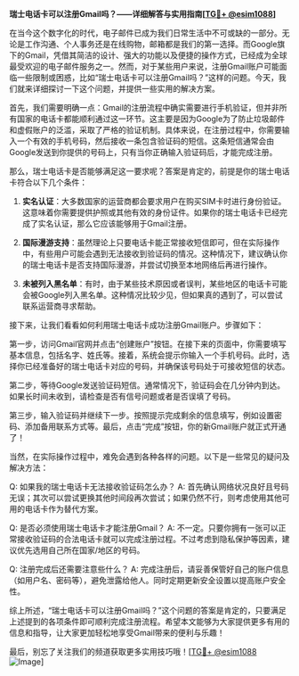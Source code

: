 **瑞士电话卡可以注册Gmail吗？——详细解答与实用指南[[TG💪+ @esim1088](https://t.me/s/esim1088)]**

在当今这个数字化的时代，电子邮件已成为我们日常生活中不可或缺的一部分。无论是工作沟通、个人事务还是在线购物，邮箱都是我们的第一选择。而Google旗下的Gmail，凭借其简洁的设计、强大的功能以及便捷的操作方式，已经成为全球最受欢迎的电子邮件服务之一。然而，对于某些用户来说，注册Gmail账户可能面临一些限制或困惑，比如“瑞士电话卡可以注册Gmail吗？”这样的问题。今天，我们就来详细探讨一下这个问题，并提供一些实用的解决方案。

首先，我们需要明确一点：Gmail的注册流程中确实需要进行手机验证，但并非所有国家的电话卡都能顺利通过这一环节。这主要是因为Google为了防止垃圾邮件和虚假账户的泛滥，采取了严格的验证机制。具体来说，在注册过程中，你需要输入一个有效的手机号码，然后接收一条包含验证码的短信。这条短信通常会由Google发送到你提供的号码上，只有当你正确输入验证码后，才能完成注册。

那么，瑞士电话卡是否能够满足这一要求呢？答案是肯定的，前提是你的瑞士电话卡符合以下几个条件：

1. **实名认证**：大多数国家的运营商都会要求用户在购买SIM卡时进行身份验证。这意味着你需要提供护照或其他有效的身份证件。如果你的瑞士电话卡已经完成了实名认证，那么它应该能够用于Gmail注册。

2. **国际漫游支持**：虽然理论上只要电话卡能正常接收短信即可，但在实际操作中，有些用户可能会遇到无法接收到验证码的情况。这种情况下，建议确认你的瑞士电话卡是否支持国际漫游，并尝试切换至本地网络后再进行操作。

3. **未被列入黑名单**：有时，由于某些技术原因或者误判，某些地区的电话卡可能会被Google列入黑名单。这种情况比较少见，但如果真的遇到了，可以尝试联系运营商寻求帮助。

接下来，让我们看看如何利用瑞士电话卡成功注册Gmail账户。步骤如下：

第一步，访问Gmail官网并点击“创建账户”按钮。在接下来的页面中，你需要填写基本信息，包括名字、姓氏等。接着，系统会提示你输入一个手机号码。此时，选择你已经准备好的瑞士电话卡对应的号码，并确保该号码处于可接收短信的状态。

第二步，等待Google发送验证码短信。通常情况下，验证码会在几分钟内到达。如果长时间未收到，请检查是否有信号问题或者是否误填了号码。

第三步，输入验证码并继续下一步。按照提示完成剩余的信息填写，例如设置密码、添加备用联系方式等。最后，点击“完成”按钮，你的新Gmail账户就正式开通了！

当然，在实际操作过程中，难免会遇到各种各样的问题。以下是一些常见的疑问及解决方法：

Q: 如果我的瑞士电话卡无法接收验证码怎么办？
A: 首先确认网络状况良好且号码无误；其次可以尝试更换其他时间段再次尝试；如果仍然不行，则考虑使用其他可用的电话卡作为替代方案。

Q: 是否必须使用瑞士电话卡才能注册Gmail？
A: 不一定。只要你拥有一张可以正常接收验证码的合法电话卡就可以完成注册过程。不过考虑到隐私保护等因素，建议优先选用自己所在国家/地区的号码。

Q: 注册完成后还需要注意些什么？
A: 完成注册后，请妥善保管好自己的账户信息（如用户名、密码等），避免泄露给他人。同时定期更新安全设置以提高账户安全性。

综上所述，“瑞士电话卡可以注册Gmail吗？”这个问题的答案是肯定的，只要满足上述提到的各项条件即可顺利完成注册流程。希望本文能够为大家提供更多有用的信息和指导，让大家更加轻松地享受Gmail带来的便利与乐趣！

最后，别忘了关注我们的频道获取更多实用技巧哦！[[TG💪+ @esim1088](https://t.me/s/esim1088) ![Image](https://i.postimg.cc/4NQfJmqS/Snipaste-2025-05-13-00-14-12.png)]